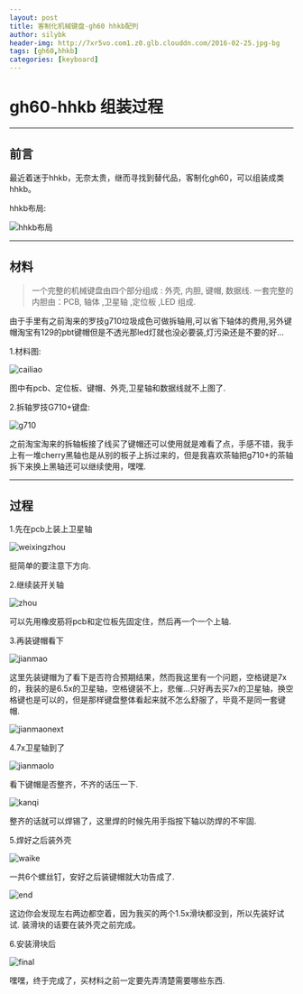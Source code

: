 ```yaml
---
layout: post
title: 客制化机械键盘-gh60 hhkb配列
author: silybk
header-img: http://7xr5vo.com1.z0.glb.clouddn.com/2016-02-25.jpg-bg
tags: [gh60,hhkb]
categories: [keyboard]
---
```

# gh60-hhkb 组装过程
***

## 前言

最近着迷于hhkb，无奈太贵，继而寻找到替代品，客制化gh60，可以组装成类hhkb。

hhkb布局:

![hhkb布局](http://7xr5vo.com1.z0.glb.clouddn.com/gh60.png) 

***

## 材料
>一个完整的机械键盘由四个部分组成 : 外壳, 内胆, 键帽, 数据线. 
>一套完整的内胆由：PCB, 轴体 ,卫星轴 ,定位板 ,LED  组成.

由于手里有之前淘来的罗技g710垃圾成色可做拆轴用,可以省下轴体的费用,另外键帽淘宝有129的pbt键帽但是不透光那led灯就也没必要装,灯污染还是不要的好...

1.材料图:

![cailiao](http://7xr5vo.com1.z0.glb.clouddn.com/gh60-0-cailiao.jpg-cp34) 

图中有pcb、定位板、键帽、外壳,卫星轴和数据线就不上图了.

2.拆轴罗技G710+键盘:

![g710](http://7xr5vo.com1.z0.glb.clouddn.com/gh60-1-luoji.jpg-cp43) 

之前淘宝淘来的拆轴板接了线买了键帽还可以使用就是难看了点，手感不错，我手上有一堆cherry黑轴也是从别的板子上拆过来的，但是我喜欢茶轴把g710+的茶轴拆下来换上黑轴还可以继续使用，嘿嘿.

***

## 过程

1.先在pcb上装上卫星轴

![weixingzhou](http://7xr5vo.com1.z0.glb.clouddn.com/gh60-3-weixingzhou.jpg-cp43) 

挺简单的要注意下方向.

2.继续装开关轴

![zhou](http://7xr5vo.com1.z0.glb.clouddn.com/gh60-4-shangzhou.jpg-cp43) 

可以先用橡皮筋将pcb和定位板先固定住，然后再一个一个上轴.

3.再装键帽看下

![jianmao](http://7xr5vo.com1.z0.glb.clouddn.com/gh60-5-jianmao.jpg-cp34) 

这里先装键帽为了看下是否符合预期结果，然而我这里有一个问题，空格键是7x的，我装的是6.5x的卫星轴，空格键装不上，悲催...只好再去买7x的卫星轴，换空格键也是可以的，但是那样键盘整体看起来就不怎么舒服了，毕竟不是同一套键帽.

![jianmaonext](http://7xr5vo.com1.z0.glb.clouddn.com/gh60-6.jpg-cp43) 


4.7x卫星轴到了

![jianmaolo](http://7xr5vo.com1.z0.glb.clouddn.com/gh60-7.jpg-cp43) 

看下键帽是否整齐，不齐的话压一下.

![kanqi](http://7xr5vo.com1.z0.glb.clouddn.com/gh60-8.jpg-cp43) 

整齐的话就可以焊锡了，这里焊的时候先用手指按下轴以防焊的不牢固.

5.焊好之后装外壳

![waike](http://7xr5vo.com1.z0.glb.clouddn.com/gh60-9-waike.jpg-cp43) 

一共6个螺丝钉，安好之后装键帽就大功告成了. 

![end](http://7xr5vo.com1.z0.glb.clouddn.com/gh60-10.jpg-cp43) 

这边你会发现左右两边都空着，因为我买的两个1.5x滑块都没到，所以先装好试试.
装滑块的话要在装外壳之前完成。

6.安装滑块后

![final](http://7xr5vo.com1.z0.glb.clouddn.com/gh60-11-final.jpg-cp43) 

嘿嘿，终于完成了，买材料之前一定要先弄清楚需要哪些东西.
